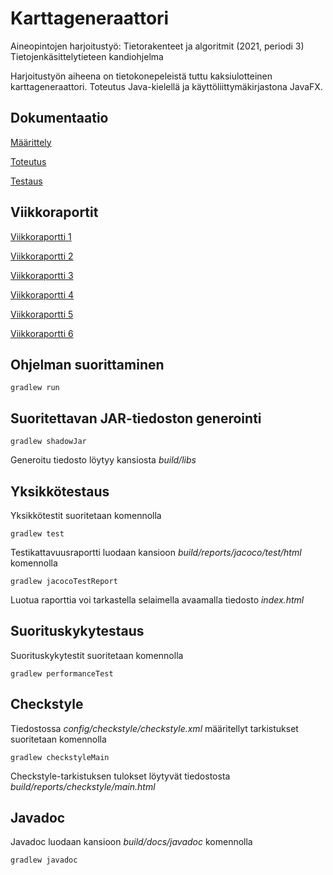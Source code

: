 # Karttageneraattori

Aineopintojen harjoitustyö: Tietorakenteet ja algoritmit (2021, periodi 3)
Tietojenkäsittelytieteen kandiohjelma

Harjoitustyön aiheena on tietokonepeleistä tuttu kaksiulotteinen karttageneraattori. Toteutus Java-kielellä ja käyttöliittymäkirjastona JavaFX.

## Dokumentaatio

[Määrittely](dokumentaatio/maarittelydokumentti.md)

[Toteutus](dokumentaatio/toteutusdokumentti.md)

[Testaus](dokumentaatio/testausdokumentti.md)

## Viikkoraportit

[Viikkoraportti 1](dokumentaatio/viikkoraportti1.md)

[Viikkoraportti 2](dokumentaatio/viikkoraportti2.md)

[Viikkoraportti 3](dokumentaatio/viikkoraportti3.md)

[Viikkoraportti 4](dokumentaatio/viikkoraportti4.md)

[Viikkoraportti 5](dokumentaatio/viikkoraportti5.md)

[Viikkoraportti 6](dokumentaatio/viikkoraportti6.md)

## Ohjelman suorittaminen

```
gradlew run
```

## Suoritettavan JAR-tiedoston generointi

```
gradlew shadowJar
```

Generoitu tiedosto löytyy kansiosta _build/libs_

## Yksikkötestaus

Yksikkötestit suoritetaan komennolla
```
gradlew test
```

Testikattavuusraportti luodaan kansioon _build/reports/jacoco/test/html_ komennolla
```
gradlew jacocoTestReport
```
Luotua raporttia voi tarkastella selaimella avaamalla tiedosto _index.html_

## Suorituskykytestaus

Suorituskykytestit suoritetaan komennolla
```
gradlew performanceTest
```

## Checkstyle

Tiedostossa _config/checkstyle/checkstyle.xml_ määritellyt tarkistukset suoritetaan komennolla

```
gradlew checkstyleMain
```

Checkstyle-tarkistuksen tulokset löytyvät tiedostosta _build/reports/checkstyle/main.html_

## Javadoc

Javadoc luodaan kansioon _build/docs/javadoc_ komennolla

```
gradlew javadoc
```
